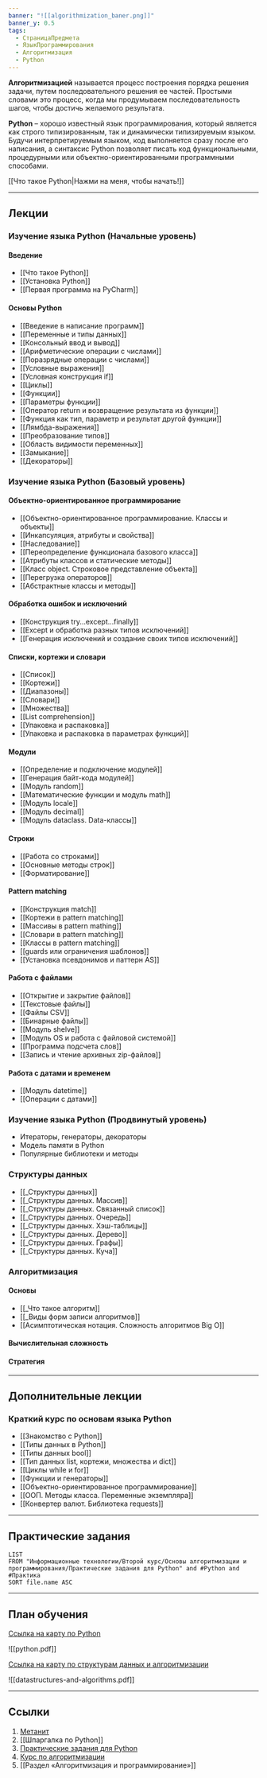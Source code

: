 ```yaml
---
banner: "![[algorithmization_baner.png]]"
banner_y: 0.5
tags:
  - СтраницаПредмета
  - ЯзыкПрограммирования
  - Алгоритмизация
  - Python
---
```

**Алгоритмизацией** называется процесс построения порядка решения задачи, путем последовательного решения ее частей. Простыми словами это процесс, когда мы продумываем последовательность шагов, чтобы достичь желаемого результата.

**Python** – хорошо известный язык программирования, который является как строго типизированным, так и динамически типизируемым языком. Будучи интерпретируемым языком, код выполняется сразу после его написания, а синтаксис Python позволяет писать код функциональными, процедурными или объектно-ориентированными программными способами.

[[Что такое Python|Нажми на меня, чтобы начать!]]

---
## Лекции

### Изучение языка Python (Начальные уровень)

#### Введение

- [[Что такое Python]]
- [[Установка Python]]
- [[Первая программа на PyCharm]]

#### Основы Python

- [[Введение в написание программ]]
- [[Переменные и типы данных]]
- [[Консольный ввод и вывод]]
- [[Арифметические операции с числами]]
- [[Поразрядные операции с числами]]
- [[Условные выражения]]
- [[Условная конструкция if]]
- [[Циклы]]
- [[Функции]]
- [[Параметры функции]]
- [[Оператор return и возвращение результата из функции]]
- [[Функция как тип, параметр и результат другой функции]]
- [[Лямбда-выражения]]
- [[Преобразование типов]]
- [[Область видимости переменных]]
- [[Замыкание]]
- [[Декораторы]]

### Изучение языка Python (Базовый уровень)

#### Объектно-ориентированное программирование

- [[Объектно-ориентированное программирование. Классы и объекты]]
- [[Инкапсуляция, атрибуты и свойства]]
- [[Наследование]]
- [[Переопределение функционала базового класса]]
- [[Атрибуты классов и статические методы]]
- [[Класс object. Строковое представление объекта]]
- [[Перегрузка операторов]]
- [[Абстрактные классы и методы]]

#### Обработка ошибок и исключений

- [[Конструкция try...except...finally]]
- [[Except и обработка разных типов исключений]]
- [[Генерация исключений и создание своих типов исключений]]

#### Списки, кортежи и словари

- [[Список]]
- [[Кортежи]]
- [[Диапазоны]]
- [[Словари]]
- [[Множества]]
- [[List comprehension]]
- [[Упаковка и распаковка]]
- [[Упаковка и распаковка в параметрах функций]]

#### Модули

- [[Определение и подключение модулей]]
- [[Генерация байт-кода модулей]]
- [[Модуль random]]
- [[Математические функции и модуль math]]
- [[Модуль locale]]
- [[Модуль decimal]]
- [[Модуль dataclass. Data-классы]]

#### Строки

- [[Работа со строками]]
- [[Основные методы строк]]
- [[Форматирование]]

#### Pattern matching

- [[Конструкция match]]
- [[Кортежи в pattern matching]]
- [[Массивы в pattern mathing]]
- [[Словари в pattern matching]]
- [[Классы в pattern matching]]
- [[guards или ограничения шаблонов]]
- [[Установка псевдонимов и паттерн AS]]

#### Работа с файлами

- [[Открытие и закрытие файлов]]
- [[Текстовые файлы]]
- [[Файлы CSV]]
- [[Бинарные файлы]]
- [[Модуль shelve]]
- [[Модуль OS и работа с файловой системой]]
- [[Программа подсчета слов]]
- [[Запись и чтение архивных zip-файлов]]

#### Работа с датами и временем

- [[Модуль datetime]]
- [[Операции с датами]]

### Изучение языка Python (Продвинутый уровень)

- Итераторы, генераторы, декораторы
- Модель памяти в Python
- Популярные библиотеки и методы

### Структуры данных

- [[_Структуры данных]]
- [[_Структуры данных. Массив]]
- [[_Структуры данных. Cвязанный список]]
- [[_Структуры данных. Очередь]]
- [[_Структуры данных. Хэш-таблицы]]
- [[_Структуры данных. Дерево]]
- [[_Структуры данных. Графы]]
- [[_Структуры данных. Куча]]

### Алгоритмизация

#### Основы

- [[_Что такое алгоритм]]
- [[_Виды форм записи алгоритмов]]
- [[Асимптотическая нотация. Сложность алгоритмов Big O]]

#### Вычислительная сложность

#### Стратегия

---
## Дополнительные лекции

### Краткий курс по основам языка Python

- [[Знакомство с Python]]
- [[Типы данных в Python]]
- [[Типы данных bool]]
- [[Тип данных list, кортежи, множества и dict]]
- [[Циклы while и for]]
- [[Функции и генераторы]]
- [[Объектно-ориентированное программирование]]
- [[ООП. Методы класса. Переменные экземпляра]]
- [[Конвертер валют. Библиотека requests]]

---
## Практические задания
```dataview
LIST
FROM "Информационные технологии/Второй курс/Основы алгоритмизации и программирования/Практические задания для Python" and #Python and #Практика 
SORT file.name ASC
```

---
## План обучения

[Ссылка на карту по Python](https://roadmap.sh/python)

![[python.pdf]]

[Ссылка на карту по структурам данных и алгоритмизации](https://roadmap.sh/datastructures-and-algorithms)

![[datastructures-and-algorithms.pdf]]

---
## Ссылки

1. [Метанит](https://metanit.com/python/tutorial/)
2. [[Шпаргалка по Python]]
3. [Практические задания для Python](https://code.mu/ru/python/tasker/stager/?yclid=9036603505264558079)
4. [Курс по алгоритмизации](https://www.khanacademy.org/computing/computer-science/algorithms)
5. [[Раздел «Алгоритмизация и программирование»]]

